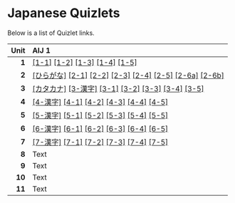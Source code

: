 # Japanese Quizlets

Below is a list of Quizlet links.

|**Unit**|AIJ 1|
|-:|:-|
|**1**|[[1-1]](https://quizlet.com/524958231) [[1-2]](https://quizlet.com/525637810) [[1-3]](https://quizlet.com/526733992) [[1-4]](https://quizlet.com/523447193) [[1-5]](https://quizlet.com/523454592)|
|**2**|[[ひらがな]](https://quizlet.com/3499661) [[2-1]](https://quizlet.com/523454592) [[2-2]](https://quizlet.com/620207520) [[2-3]](https://quizlet.com/622270581) [[2-4]](https://quizlet.com/622585720) [[2-5]](https://quizlet.com/623626037) [[2-6a]](https://quizlet.com/64570673) [[2-6b]](https://quizlet.com/64570580)|
|**3**|[[カタカナ]](https://quizlet.com/46960257) [[3-漢字]](https://quizlet.com/48090085) [[3-1]](https://quizlet.com/540005770) [[3-2]](https://quizlet.com/72922509) [[3-3]](https://quizlet.com/541306688) [[3-4]](https://quizlet.com/541653834) [[3-5]](https://quizlet.com/543964079)|
|**4**|[[4-漢字]](https://quizlet.com/549067095) [[4-1]](https://quizlet.com/550533996) [[4-2]](https://quizlet.com/552348869) [[4-3]](https://quizlet.com/505644436) [[4-4]](https://quizlet.com/556420378) [[4-5]](https://quizlet.com/508961182)|
|**5**|[[5-漢字]](https://quizlet.com/560950876) [[5-1]](https://quizlet.com/560989728) [[5-2]](https://quizlet.com/649544704) [[5-3]](https://quizlet.com/560993790) [[5-4]](https://quizlet.com/577072008) [[5-5]](https://quizlet.com/577073466)|
|**6**|[[6-漢字]](https://quizlet.com/580758106) [[6-1]](https://quizlet.com/580842201) [[6-2]](https://quizlet.com/581086610) [[6-3]](https://quizlet.com/582143130) [[6-4]](https://quizlet.com/582765041) [[6-5]](https://quizlet.com/586114855)|
|**7**|[[7-漢字]](https://quizlet.com/587417192) [[7-1]](https://quizlet.com/588419056) [[7-2]](https://quizlet.com/588512183) [[7-3]](https://quizlet.com/588794005) [[7-4]](https://quizlet.com/588796012) [[7-5]](https://quizlet.com/588798510)|
|**8**|Text|
|**9**|Text|
|**10**|Text|
|**11**|Text|


<script>
  document.querySelectorAll('table a').forEach((_) => {
    _.target = '_blank';
  });
</script>
